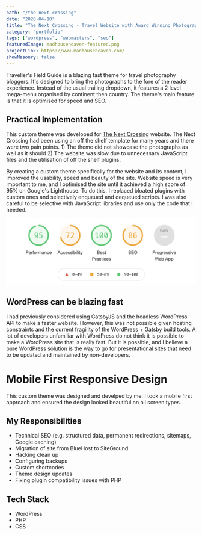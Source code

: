 ```yaml
---
path: "/the-next-crossing"
date: "2020-04-10"
title: "The Next Crossing - Travel Website with Award Winning Photography"
category: "portfolio"
tags: ["wordpress", "webmasters", "seo"]
featuredImage: madhouseheaven-featured.png
projectLink: https://www.madhouseheaven.com/
showMasonry: false
---
```


Traveller's Field Guide is a blazing fast theme for travel photography bloggers. It's designed to bring the photographs to the fore of the reader experience. Instead of the usual trailing dropdown, it features a 2 level mega-menu organised by continent then country. The theme's main feature is that it is optimised for speed and SEO.

## Practical Implementation

This custom theme was developed for [The Next Crossing](www.thenextcrossing.com) website. The Next Crossing had been using an off the shelf template for many years and there were two pain points. 1) The theme did not showcase the photographs as well as it should 2) The website was slow due to unnecessary JavaScript files and the utilisation of off the shelf plugins.

By creating a custom theme specifically for the website and its content, I improved the usability, speed and beauty of the site. Website speed is very important to me, and I optimised the site until it achieved a high score of 95% on Google's Lighthouse. To do this, I replaced bloated plugins with custom ones and selectively enqueued and dequeued scripts. I was also careful to be selective with JavaScript libraries and use only the code that I needed.

![google-lighthouse](./tnc_lighthouse.jpg)

## WordPress can be blazing fast

I had previously considered using GatsbyJS and the headless WordPress API to make a faster website. However, this was not possible given hosting constraints and the current fragility of the WordPress + Gatsby build tools. A lot of developers unfamiliar with WordPress do not think it is possible to make a WordPress site that is really fast. But it is possible, and I believe a pure WordPress solution is the way to go for presentational sites that need to be updated and maintained by non-developers.

# Mobile First Responsive Design

This custom theme was designed and develped by me. I took a mobile first approach and ensured the design looked beautiful on all screen types.

## My Responsibilities

- Technical SEO (e.g. structured data, permanent redirections, sitemaps, Google caching)
- Migration of site from BlueHost to SiteGround
- Hacking clean up
- Configuring backups
- Custom shortcodes
- Theme design updates
- Fixing plugin compatibility issues with PHP

## Tech Stack

- WordPress
- PHP
- CSS
